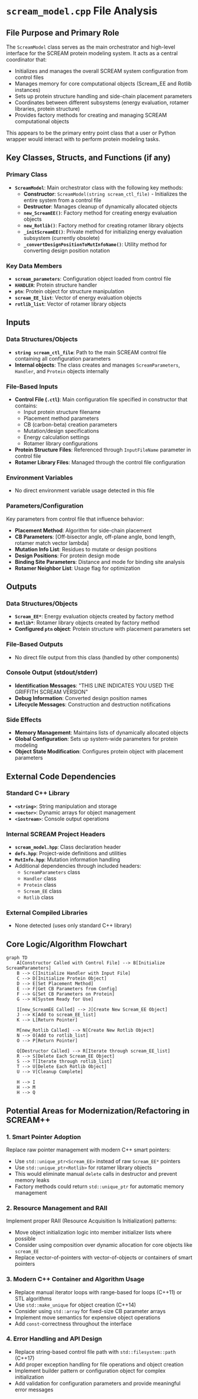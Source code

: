 # `scream_model.cpp` File Analysis

## File Purpose and Primary Role

The `ScreamModel` class serves as the main orchestrator and high-level interface for the SCREAM protein modeling system. It acts as a central coordinator that:

- Initializes and manages the overall SCREAM system configuration from control files
- Manages memory for core computational objects (Scream_EE and Rotlib instances)
- Sets up protein structure handling and side-chain placement parameters
- Coordinates between different subsystems (energy evaluation, rotamer libraries, protein structure)
- Provides factory methods for creating and managing SCREAM computational objects

This appears to be the primary entry point class that a user or Python wrapper would interact with to perform protein modeling tasks.

## Key Classes, Structs, and Functions (if any)

### Primary Class

- **`ScreamModel`**: Main orchestrator class with the following key methods:
  - **Constructor**: `ScreamModel(string scream_ctl_file)` - Initializes the entire system from a control file
  - **Destructor**: Manages cleanup of dynamically allocated objects
  - **`new_ScreamEE()`**: Factory method for creating energy evaluation objects
  - **`new_Rotlib()`**: Factory method for creating rotamer library objects
  - **`_initScreamEE()`**: Private method for initializing energy evaluation subsystem (currently obsolete)
  - **`_convertDesignPositionToMutInfoName()`**: Utility method for converting design position notation

### Key Data Members

- **`scream_parameters`**: Configuration object loaded from control file
- **`HANDLER`**: Protein structure handler
- **`ptn`**: Protein object for structure manipulation
- **`scream_EE_list`**: Vector of energy evaluation objects
- **`rotlib_list`**: Vector of rotamer library objects

## Inputs

### Data Structures/Objects

- **`string scream_ctl_file`**: Path to the main SCREAM control file containing all configuration parameters
- **Internal objects**: The class creates and manages `ScreamParameters`, `Handler`, and `Protein` objects internally

### File-Based Inputs

- **Control File (`.ctl`)**: Main configuration file specified in constructor that contains:
  - Input protein structure filename
  - Placement method parameters
  - CB (carbon-beta) creation parameters
  - Mutation/design specifications
  - Energy calculation settings
  - Rotamer library configurations
- **Protein Structure Files**: Referenced through `InputFileName` parameter in control file
- **Rotamer Library Files**: Managed through the control file configuration

### Environment Variables

- No direct environment variable usage detected in this file

### Parameters/Configuration

Key parameters from control file that influence behavior:

- **Placement Method**: Algorithm for side-chain placement
- **CB Parameters**: [Off-bisector angle, off-plane angle, bond length, rotamer match vector lambda]
- **Mutation Info List**: Residues to mutate or design positions
- **Design Positions**: For protein design mode
- **Binding Site Parameters**: Distance and mode for binding site analysis
- **Rotamer Neighbor List**: Usage flag for optimization

## Outputs

### Data Structures/Objects

- **`Scream_EE*`**: Energy evaluation objects created by factory method
- **`Rotlib*`**: Rotamer library objects created by factory method
- **Configured `ptn` object**: Protein structure with placement parameters set

### File-Based Outputs

- No direct file output from this class (handled by other components)

### Console Output (stdout/stderr)

- **Identification Messages**: "THIS LINE INDICATES YOU USED THE GRIFFITH SCREAM VERSION"
- **Debug Information**: Converted design position names
- **Lifecycle Messages**: Construction and destruction notifications

### Side Effects

- **Memory Management**: Maintains lists of dynamically allocated objects
- **Global Configuration**: Sets up system-wide parameters for protein modeling
- **Object State Modification**: Configures protein object with placement parameters

## External Code Dependencies

### Standard C++ Library

- **`<string>`**: String manipulation and storage
- **`<vector>`**: Dynamic arrays for object management
- **`<iostream>`**: Console output operations

### Internal SCREAM Project Headers

- **`scream_model.hpp`**: Class declaration header
- **`defs.hpp`**: Project-wide definitions and utilities
- **`MutInfo.hpp`**: Mutation information handling
- Additional dependencies through included headers:
  - `ScreamParameters` class
  - `Handler` class
  - `Protein` class
  - `Scream_EE` class
  - `Rotlib` class

### External Compiled Libraries

- None detected (uses only standard C++ library)

## Core Logic/Algorithm Flowchart

```mermaid
graph TD
    A[Constructor Called with Control File] --> B[Initialize ScreamParameters]
    B --> C[Initialize Handler with Input File]
    C --> D[Initialize Protein Object]
    D --> E[Set Placement Method]
    E --> F[Get CB Parameters from Config]
    F --> G[Set CB Parameters on Protein]
    G --> H[System Ready for Use]

    I[new_ScreamEE Called] --> J[Create New Scream_EE Object]
    J --> K[Add to scream_EE_list]
    K --> L[Return Pointer]

    M[new_Rotlib Called] --> N[Create New Rotlib Object]
    N --> O[Add to rotlib_list]
    O --> P[Return Pointer]

    Q[Destructor Called] --> R[Iterate through scream_EE_list]
    R --> S[Delete Each Scream_EE Object]
    S --> T[Iterate through rotlib_list]
    T --> U[Delete Each Rotlib Object]
    U --> V[Cleanup Complete]

    H --> I
    H --> M
    H --> Q
```

## Potential Areas for Modernization/Refactoring in SCREAM++

### 1. **Smart Pointer Adoption**

Replace raw pointer management with modern C++ smart pointers:

- Use `std::unique_ptr<Scream_EE>` instead of raw `Scream_EE*` pointers
- Use `std::unique_ptr<Rotlib>` for rotamer library objects
- This would eliminate manual `delete` calls in destructor and prevent memory leaks
- Factory methods could return `std::unique_ptr` for automatic memory management

### 2. **Resource Management and RAII**

Implement proper RAII (Resource Acquisition Is Initialization) patterns:

- Move object initialization logic into member initializer lists where possible
- Consider using composition over dynamic allocation for core objects like `scream_EE`
- Replace vector-of-pointers with vector-of-objects or containers of smart pointers

### 3. **Modern C++ Container and Algorithm Usage**

- Replace manual iterator loops with range-based for loops (C++11) or STL algorithms
- Use `std::make_unique` for object creation (C++14)
- Consider using `std::array` for fixed-size CB parameter arrays
- Implement move semantics for expensive object operations
- Add `const`-correctness throughout the interface

### 4. **Error Handling and API Design**

- Replace string-based control file path with `std::filesystem::path` (C++17)
- Add proper exception handling for file operations and object creation
- Implement builder pattern or configuration object for complex initialization
- Add validation for configuration parameters and provide meaningful error messages
